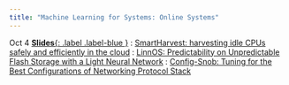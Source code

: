 ```yaml
---
title: "Machine Learning for Systems: Online Systems"
---
```

Oct 4
[**Slides**{: .label .label-blue }](https://docs.google.com/presentation/d/17-JMwks6B0UpdEnUjzcFynqxeP_mQQhaqdpFwOf-Ht8/edit?usp=sharing)
: [SmartHarvest: harvesting idle CPUs safely and efficiently in the cloud](https://dl.acm.org/doi/10.1145/3447786.3456225)
: [LinnOS: Predictability on Unpredictable Flash Storage with a Light Neural Network](https://www.usenix.org/conference/osdi20/presentation/hao)
: [Config-Snob: Tuning for the Best Configurations of Networking Protocol Stack](https://www.usenix.org/conference/atc24/presentation/bin-yahya)
